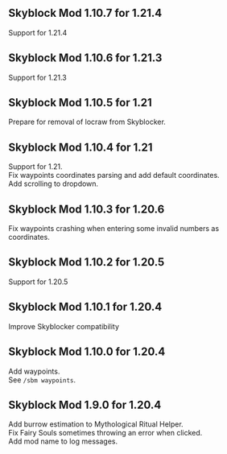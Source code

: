 ## Skyblock Mod 1.10.7 for 1.21.4

Support for 1.21.4


## Skyblock Mod 1.10.6 for 1.21.3

Support for 1.21.3


## Skyblock Mod 1.10.5 for 1.21

Prepare for removal of locraw from Skyblocker.


## Skyblock Mod 1.10.4 for 1.21

Support for 1.21.  
Fix waypoints coordinates parsing and add default coordinates.  
Add scrolling to dropdown.  


## Skyblock Mod 1.10.3 for 1.20.6

Fix waypoints crashing when entering some invalid numbers as coordinates.


## Skyblock Mod 1.10.2 for 1.20.5

Support for 1.20.5


## Skyblock Mod 1.10.1 for 1.20.4

Improve Skyblocker compatibility


## Skyblock Mod 1.10.0 for 1.20.4

Add waypoints.  
See `/sbm waypoints`.  


## Skyblock Mod 1.9.0 for 1.20.4

Add burrow estimation to Mythological Ritual Helper.  
Fix Fairy Souls sometimes throwing an error when clicked.  
Add mod name to log messages.  
